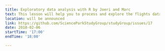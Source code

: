 ```yaml
---
title: Exploratory data analysis with R by Joeri and Marc
text: This lesson will help you to process and explore the flights dataset. This example dataset is already in the tidy format (one measurement per line). We will explore a few useful functions to get basic statistics on the dataset and make exploratory plots. These are the first steps in the Research Data Life Cycle (see the scheme below). 
location: will be announced
link: https://github.com/ScienceParkStudyGroup/studyGroup/issues/17
date: 2018-02-06
startTime: '17:00'
endTime: '18:00'

---
```


